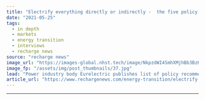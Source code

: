 ```yaml
---
title: "Electrify everything directly or indirectly -  the five policy steps needed to decarbonise Europe"
date: "2021-05-25"
tags: 
  - in depth
  - markets
  - energy transition
  - interviews
  - recharge news
source: "recharge news"
image_url: "https://images-global.nhst.tech/image/NkpzdWI4SmhXMjhBb3BzK1BFd1pERWFKeE5aVkNwdGl0YzNsN3hkUHZ3UT0=/nhst/binary/a36762673140d8aff1ad1d5ea1afd0de"
image_fp: "/assets/img/post_thumbnails/37.jpg"
lead: "Power industry body Eurelectric publishes list of policy recommendations that it says are needed to meet the EU goal of 55% emissions reductions by 2030"
article_url: "https://www.rechargenews.com/energy-transition/electrify-everything-directly-or-indirectly-the-five-policy-steps-needed-to-decarbonise-europe/2-1-1014899"
---
```


---
